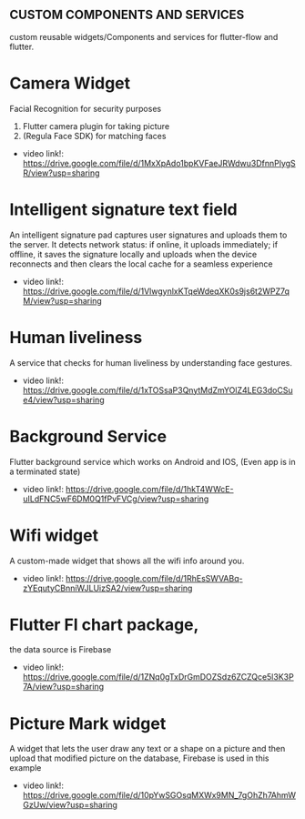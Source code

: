 ## CUSTOM COMPONENTS AND SERVICES

  custom reusable widgets/Components and services for flutter-flow and flutter.

  # Camera Widget
  Facial Recognition for security purposes
  1. Flutter camera plugin for taking picture
  2. (Regula Face SDK) for matching faces
  - video link!: https://drive.google.com/file/d/1MxXpAdo1bpKVFaeJRWdwu3DfnnPlygSR/view?usp=sharing
     
  # Intelligent signature text field
  An intelligent signature pad captures user signatures and uploads them to the server. It detects network status: if online, it uploads immediately; if offline, it saves the signature locally and uploads when 
  the device reconnects and then clears the local cache for a seamless experience
  - video link!: https://drive.google.com/file/d/1VlwgynlxKTqeWdeqXK0s9js6t2WPZ7qM/view?usp=sharing

  # Human liveliness
  A service that checks for human liveliness by understanding face gestures.
  - video link!: https://drive.google.com/file/d/1xTOSsaP3QnytMdZmYOlZ4LEG3doCSue4/view?usp=sharing
    
  # Background Service
  Flutter background service which works on Android and IOS, (Even app is in a terminated state)
  - video link!: https://drive.google.com/file/d/1hkT4WWcE-uILdFNC5wF6DM0Q1fPvFVCg/view?usp=sharing

  # Wifi widget
  A custom-made widget that shows all the wifi info around you.
  - video link!: https://drive.google.com/file/d/1RhEsSWVABq-zYEqutyCBnniWJLUizSA2/view?usp=sharing

  # Flutter Fl chart package, 
   the data source is Firebase
  - video link!: https://drive.google.com/file/d/1ZNq0gTxDrGmDOZSdz6ZCZQce5l3K3P7A/view?usp=sharing

  # Picture Mark widget
  A widget that lets the user draw any text or a shape on a picture and then upload that modified picture on the database, Firebase is used in this example
  - video link!: https://drive.google.com/file/d/10pYwSGOsqMXWx9MN_7gOhZh7AhmWGzUw/view?usp=sharing 

